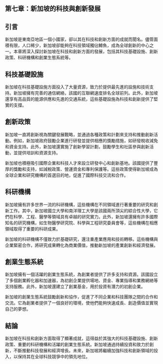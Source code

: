 ## 第七章：新加坡的科技與創新發展

## 引言

新加坡是東南亞地區一個小國家，卻以其在科技和創新方面的成就而聞名。儘管面積有限，人口稀少，新加坡卻能夠在科技領域獨佔鱒魚，成為全球創新的中心之一。本章將深入探討新加坡在科技和創新方面的發展，包括其科技基礎設施、創新政策、科研機構和創業生態系統等。

## 科技基礎設施

新加坡在科技基礎設施方面投入了大量資源，致力於提供最先進的設施和技術支持。新加坡擁有完善的通信網絡，該國的互聯網速度排名全球前列。此外，新加坡還享有高品質的能源供應和先進的交通系統，這些基礎設施為科技和創新提供了堅實的支撐。

## 創新政策

新加坡一直將創新視為關鍵發展戰略，並通過各種政策和計劃來支持和推動創新活動。例如，新加坡政府鼓勵企業進行研發並提供相應的獎勵措施，如研發稅收減免和資金支持。此外，新加坡還實施了創新學習計劃，鼓勵學生和社區參與創新活動，並提供培訓和資源支持。

新加坡也積極吸引國際企業和科技人才來設立研發中心和創新基地。該國提供了豐厚的獎勵和支持，如減稅政策、營運資金和專利保護等。這些政策使得新加坡成為全球企業和研究機構的首選目的地，促進了國際科技交流和合作。

## 科研機構

新加坡擁有許多世界一流的科研機構，這些機構在不同領域進行著重要的研究和創新工作。其中，新加坡國立大學和南洋理工大學是該國兩所頂尖的綜合性大學，它們在科學、工程、醫學等領域具有卓越的研究實力。此外，新加坡還擁有許多國際知名的研究機構，如生物醫學研究院、科學與工程研究委員會等，這些機構在相應領域取得了重要的科研成果。

新加坡的科研機構不僅致力於基礎研究，還注重產業應用和技術轉移。這些機構與企業緊密合作，將研究成果轉化為商業價值，推動新加坡的產業創新和經濟發展。

## 創業生態系統

新加坡擁有一個活躍的創業生態系統，為創業者提供了許多支持和資源。該國設立了多個創業孵化器和加速器，為初創企業提供場地、資金、專業指導和業務網絡等支持服務。此外，新加坡還建立了創業基金，用於投資有潛力的初創企業。

新加坡的創業生態系統鼓勵創新和協作，促進了不同企業和科技團隊之間的合作和交流。它為創業者提供了一個良好的環境，使他們能夠快速成長、創造價值並實現自己的夢想。

## 結論

新加坡在科技和創新方面取得了顯著成就，這得益於其強大的科技基礎設施、創新政策、重要的科研機構和活躍的創業生態系統。新加坡通過持續投資和致力於創新，不斷推動科技發展和經濟增長。未來，新加坡將繼續加強科技和創新領域的投入，以保持其在全球科技競爭中的領先地位。